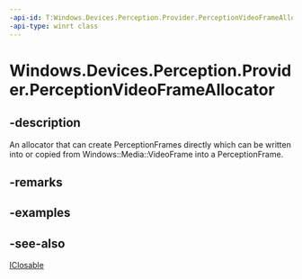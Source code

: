 ```yaml
---
-api-id: T:Windows.Devices.Perception.Provider.PerceptionVideoFrameAllocator
-api-type: winrt class
---
```


<!-- Class syntax.
public class PerceptionVideoFrameAllocator : Windows.Devices.Perception.Provider.IPerceptionVideoFrameAllocator, Windows.Foundation.IClosable
-->

# Windows.Devices.Perception.Provider.PerceptionVideoFrameAllocator

## -description
An allocator that can create PerceptionFrames directly which can be written into or copied from Windows::Media::VideoFrame into a PerceptionFrame.

## -remarks

## -examples

## -see-also
[IClosable](../windows.foundation/iclosable.md)